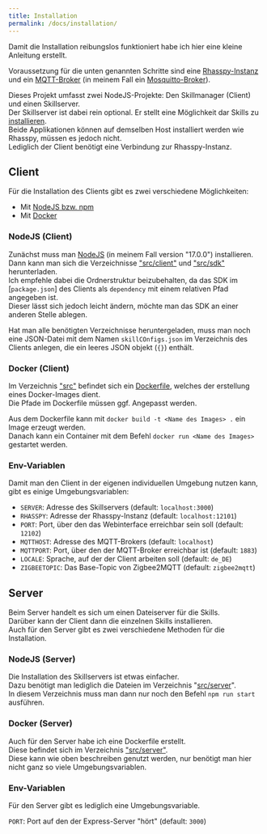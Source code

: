 ```yaml
---
title: Installation
permalink: /docs/installation/
---
```


Damit die Installation reibungslos funktioniert habe ich hier eine kleine Anleitung erstellt.

Voraussetzung für die unten genannten Schritte sind eine [Rhasspy-Instanz](https://rhasspy.readthedocs.io/en/latest/installation/) und ein [MQTT-Broker](https://mqtt.org/software/#servers-brokers) (in meinem Fall ein [Mosquitto-Broker](https://mosquitto.org/)).

Dieses Projekt umfasst zwei NodeJS-Projekte: Den Skillmanager (Client) und einen Skillserver.  
Der Skillserver ist dabei rein optional. Er stellt eine Möglichkeit dar Skills zu [installieren](./client/skillmanager.md#online).  
Beide Applikationen können auf demselben Host installiert werden wie Rhasspy, müssen es jedoch nicht.  
Lediglich der Client benötigt eine Verbindung zur Rhasspy-Instanz.

## Client

Für die Installation des Clients gibt es zwei verschiedene Möglichkeiten:
- Mit [NodeJS bzw. npm](#nodejs-client)
- Mit [Docker](#docker-client)


### NodeJS (Client)
Zunächst muss man [NodeJS](https://nodejs.org/en/download/) (in meinem Fall version "17.0.0") installieren.  
Dann kann man sich die Verzeichnisse ["src/client"](https://github.com/fwehn/pp-voiceassistant/tree/main/src/client) und ["src/sdk"](https://github.com/fwehn/pp-voiceassistant/tree/main/src/sdk) herunterladen.  
Ich empfehle dabei die Ordnerstruktur beizubehalten, da das SDK im [``package.json``] des Clients als ``dependency`` mit einem relativen Pfad angegeben ist.  
Dieser lässt sich jedoch leicht ändern, möchte man das SDK an einer anderen Stelle ablegen.

Hat man alle benötigten Verzeichnisse heruntergeladen, muss man noch eine JSON-Datei mit dem Namen ``skillCOnfigs.json`` im Verzeichnis des Clients anlegen, die ein leeres JSON objekt (``{}``) enthält.

### Docker (Client)
Im Verzeichnis ["src"](https://github.com/fwehn/pp-voiceassistant/tree/main/src) befindet sich ein [Dockerfile](https://github.com/fwehn/pp-voiceassistant/blob/main/src/Dockerfile), welches der erstellung eines Docker-Images dient.  
Die Pfade im Dockerfile müssen ggf. Angepasst werden.

Aus dem Dockerfile kann mit ``docker build -t <Name des Images> .`` ein Image erzeugt werden.    
Danach kann ein Container mit dem Befehl ``docker run <Name des Images>`` gestartet werden.  

### Env-Variablen

Damit man den Client in der eigenen individuellen Umgebung nutzen kann, gibt es einige Umgebungsvariablen:

- ``SERVER``: Adresse des Skillservers (default: ``localhost:3000``)
- ``RHASSPY``: Adresse der Rhasspy-Instanz (default: ``localhost:12101``)
- ``PORT``: Port, über den das Webinterface erreichbar sein soll (default: ``12102``)
- ``MQTTHOST``: Adresse des MQTT-Brokers (default: ``localhost``)
- ``MQTTPORT``: Port, über den der MQTT-Broker erreichbar ist (default: ``1883``)
- ``LOCALE``: Sprache, auf der der Client arbeiten soll (default: ``de_DE``)
- ``ZIGBEETOPIC``: Das Base-Topic von Zigbee2MQTT (default: ``zigbee2mqtt``)

## Server

Beim Server handelt es sich um einen Dateiserver für die Skills.  
Darüber kann der Client dann die einzelnen Skills installieren.  
Auch für den Server gibt es zwei verschiedene Methoden für die Installation.

### NodeJS (Server)

Die Installation des Skillservers ist etwas einfacher.  
Dazu benötigt man lediglich die Dateien im Verzeichnis "[src/server](https://github.com/fwehn/pp-voiceassistant/tree/main/src/server)".  
In diesem Verzeichnis muss man dann nur noch den Befehl ``npm run start`` ausführen.


### Docker (Server)

Auch für den Server habe ich eine Dockerfile erstellt.  
Diese befindet sich im Verzeichnis ["src/server"](https://github.com/fwehn/pp-voiceassistant/blob/main/src/server/Dockerfile).  
Diese kann wie oben beschreiben genutzt werden, nur benötigt man hier nicht ganz so viele Umgebungsvariablen.

### Env-Variablen
Für den Server gibt es lediglich eine Umgebungsvariable.

``PORT``: Port auf den der Express-Server "hört" (default: ``3000``)
